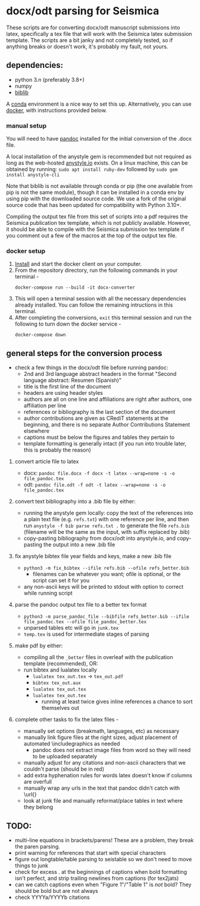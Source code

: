 # docx/odt parsing for Seismica

These scripts are for converting docx/odt manuscript submissions into latex, specifically a tex file that will work with the Seismica latex submission template. The scripts are a bit janky and not completely tested, so if anything breaks or doesn't work, it's probably my fault, not yours.

## dependencies:
- python 3.n (preferably 3.8+)
- numpy
- [biblib](https://github.com/WeAreSeismica/biblib)

A [conda](conda.io) environment is a nice way to set this up. Alternatively, you can use [docker](docker.com), with instructions provided below.

### manual setup
You will need to have [pandoc](pandoc.org/) installed for the initial conversion of the .docx file.

A local installation of the anystyle gem is recommended but not required as long as the web-hosted [anystyle.io](anystyle.io) exists. On a linux machine, this can be obtained by running: `sudo apt install ruby-dev` followed by `sudo gem install anystyle-cli`

Note that biblib is not available through conda or pip (the one available from pip is not the same module), though it can be installed in a conda env by using pip with the downloaded source code. We use a fork of the original source code that has been updated for compatibility with Python 3.10+.

Compiling the output tex file from this set of scripts into a pdf requires the Seismica publication tex template, which is not publicly available. However, it should be able to compile with the Seismica submission tex template if you comment out a few of the macros at the top of the output tex file.

### docker setup
1. [Install](docker.com/products/docker-desktop) and start the docker client on your computer.
1. From the repository directory, run the following commands in your terminal - 
    ```
    docker-compose run --build -it docx-converter
    ```
1. This will open a terminal session with all the necessary dependencies already installed. You can follow the remaining intructions in this terminal.
1. After completing the conversions, `exit` this terminal session and run the following to turn down the docker service - 
    ```
    docker-compose down
    ```


## general steps for the conversion process

- check a few things in the docx/odt file before running pandoc:
    - 2nd and 3rd language abstract headers in the format "Second language abstract: Resumen (Spanish)" 
    - title is the first line of the document
    - headers are using header styles
    - authors are all on one line and affiliations are right after authors, one affiliation per line
    - references or bibliography is the last section of the document
    - author contributions are given as CRediT statements at the beginning, and there is no separate Author Contributions Statement elsewhere
    - captions must be below the figures and tables they pertain to
    - template formatting is generally intact (if you run into trouble later, this is probably the reason)

1. convert article file to latex
    - docx: `pandoc file.docx -f docx -t latex --wrap=none -s -o file_pandoc.tex`
    - odt: `pandoc file.odt -f odt -t latex --wrap=none -s -o file_pandoc.tex`

1. convert text bibliography into a .bib file by either:
    - running the anystyle gem locally: copy the text of the references into a plain text file (e.g. `refs.txt`) with one reference per line, and then run `anystyle -f bib parse refs.txt .` to generate the file `refs.bib` (filename will be the same as the input, with suffix replaced by .bib)
    - copy-pasting bibliography from docx/odt into anystyle.io, and copy-pasting the output into a new .bib file

1. fix anystyle bibtex file year fields and keys, make a new .bib file
    - `python3 -m fix_bibtex --ifile refs.bib --ofile refs_better.bib`
        - filenames can be whatever you want; ofile is optional, or the script can set it for you
    - any non-ascii keys will be printed to stdout with option to correct while running script

1. parse the pandoc output tex file to a better tex format
    - `python3 -m parse_pandoc_file --bibfile refs_better.bib --ifile file_pandoc.tex --ofile file_pandoc_better.tex`
    - unparsed tables etc will go in `junk.tex`
    - `temp.tex` is used for intermediate stages of parsing

1. make pdf by either:
    - compiling all the `_better` files in overleaf with the publication template (recommended), OR:
    - run bibtex and lualatex locally
        - `lualatex tex_out.tex` -> `tex_out.pdf`
        - `bibtex tex_out.aux`
        - `lualatex tex_out.tex`
        - `lualatex tex_out.tex`
            - running at least twice gives inline references a chance to sort themselves out

1. complete other tasks to fix the latex files - 
    - manually set options (breakmath, languages, etc) as necessary
    - manually link figure files at the right sizes, adjust placement of automated \includegraphics as needed
        - pandoc does not extract image files from word so they will need to be uploaded separately
    - manually adjust for any citations and non-ascii characters that we couldn't parse (should be in red)
    - add extra hyphenation rules for words latex doesn't know if columns are overfull
    - manually wrap any urls in the text that pandoc didn't catch with \url{}
    - look at junk file and manually reformat/place tables in text where they belong

## TODO: 
- multi-line equations in brackets/parens! These are a problem, they break the paren parsing.
- print warning for references that start with special characters
- figure out longtable/table parsing to seistable so we don't need to move things to junk
- check for excess . at the beginnings of captions when bold formatting isn't perfect, and strip trailing newlines from captions (for tex2jats)
- can we catch captions even when "Figure 1"/"Table 1" is *not* bold? They should be bold but are not always
- check YYYYa/YYYYb citations
